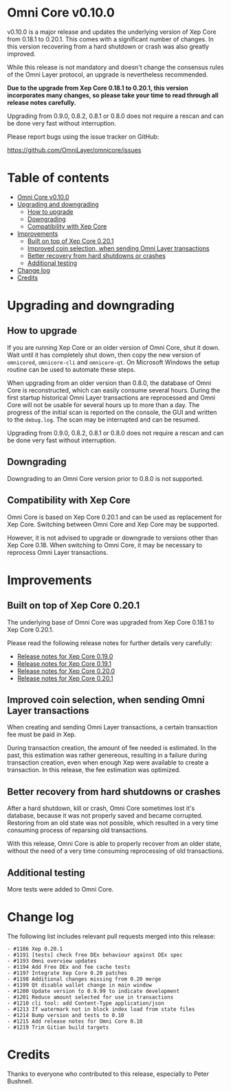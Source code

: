 Omni Core v0.10.0
================

v0.10.0 is a major release and updates the underlying version of Xep Core from 0.18.1 to 0.20.1. This comes with a significant number of changes. In this version recovering from a hard shutdown or crash was also greatly improved.

While this release is not mandatory and doesn't change the consensus rules of the Omni Layer protocol, an upgrade is nevertheless recommended.

**Due to the upgrade from Xep Core 0.18.1 to 0.20.1, this version incorporates many changes, so please take your time to read through all release notes carefully.**

Upgrading from 0.9.0, 0.8.2, 0.8.1 or 0.8.0 does not require a rescan and can be done very fast without interruption.

Please report bugs using the issue tracker on GitHub:

  https://github.com/OmniLayer/omnicore/issues


Table of contents
=================

- [Omni Core v0.10.0](#omni-core-v082)
- [Upgrading and downgrading](#upgrading-and-downgrading)
  - [How to upgrade](#how-to-upgrade)
  - [Downgrading](#downgrading)
  - [Compatibility with Xep Core](#compatibility-with-bitcoin-core)
- [Improvements](#improvements)
  - [Built on top of Xep Core 0.20.1](#built-on-top-of-bitcoin-core-0201)
  - [Improved coin selection, when sending Omni Layer transactions](#improved-coin-selection-when-sending-omni-layer-transactions)
  - [Better recovery from hard shutdowns or crashes](#better-recovery-from-hard-shutdowns-or-crashes)
  - [Additional testing](#additional-testing)
- [Change log](#change-log)
- [Credits](#credits)


Upgrading and downgrading
=========================

How to upgrade
--------------

If you are running Xep Core or an older version of Omni Core, shut it down. Wait until it has completely shut down, then copy the new version of `omnicored`, `omnicore-cli` and `omnicore-qt`. On Microsoft Windows the setup routine can be used to automate these steps.

When upgrading from an older version than 0.8.0, the database of Omni Core is reconstructed, which can easily consume several hours. During the first startup historical Omni Layer transactions are reprocessed and Omni Core will not be usable for several hours up to more than a day. The progress of the initial scan is reported on the console, the GUI and written to the `debug.log`. The scan may be interrupted and can be resumed.

Upgrading from 0.9.0, 0.8.2, 0.8.1 or 0.8.0 does not require a rescan and can be done very fast without interruption.

Downgrading
-----------

Downgrading to an Omni Core version prior to 0.8.0 is not supported.

Compatibility with Xep Core
-------------------------------

Omni Core is based on Xep Core 0.20.1 and can be used as replacement for Xep Core. Switching between Omni Core and Xep Core may be supported.

However, it is not advised to upgrade or downgrade to versions other than Xep Core 0.18. When switching to Omni Core, it may be necessary to reprocess Omni Layer transactions.


Improvements
============

Built on top of Xep Core 0.20.1
-----------------------------------

The underlying base of Omni Core was upgraded from Xep Core 0.18.1 to Xep Core 0.20.1.

Please read the following release notes for further details very carefully:

- [Release notes for Xep Core 0.19.0](https://github.com/bitcoin/bitcoin/blob/v0.20.1/doc/release-notes/release-notes-0.19.0.1.md)
- [Release notes for Xep Core 0.19.1](https://github.com/bitcoin/bitcoin/blob/v0.20.1/doc/release-notes/release-notes-0.19.1.md)
- [Release notes for Xep Core 0.20.0](https://github.com/bitcoin/bitcoin/blob/v0.20.0/doc/release-notes.md)
- [Release notes for Xep Core 0.20.1](https://github.com/bitcoin/bitcoin/blob/v0.20.1/doc/release-notes.md)


Improved coin selection, when sending Omni Layer transactions
------------------------------------------------------------

When creating and sending Omni Layer transactions, a certain transaction fee must be paid in Xep.

During transaction creation, the amount of fee needed is estimated. In the past, this estimation was rather genereous, resulting in a failure during transaction creation, even when enough Xep were available to create a transaction. In this release, the fee estimation was optimized.


Better recovery from hard shutdowns or crashes
----------------------------------------------

After a hard shutdown, kill or crash, Omni Core sometimes lost it's database, because it was not properly saved and became corrupted. Restoring from an old state was not possible, which resulted in a very time consuming process of reparsing old transactions.

With this release, Omni Core is able to properly recover from an older state, without the need of a very time consuming reprocessing of old transactions.


Additional testing
----------------

More tests were added to Omni Core.


Change log
==========

The following list includes relevant pull requests merged into this release:

```
- #1186 Xep 0.20.1
- #1191 [tests] check free DEx behaviour against DEx spec
- #1193 Omni overview updates
- #1194 Add Free DEx and fee cache tests
- #1197 Integrate Xep Core 0.20 patches
- #1198 Additional changes missing from 0.20 merge
- #1199 Qt disable wallet change in main window
- #1200 Update version to 0.9.99 to indicate development
- #1201 Reduce amount selected for use in transactions
- #1210 cli tool: add Content-Type application/json
- #1213 If watermark not in block index load from state files
- #1214 Bump version and tests to 0.10
- #1215 Add release notes for Omni Core 0.10
- #1219 Trim Gitian build targets
```


Credits
=======

Thanks to everyone who contributed to this release, especially to Peter Bushnell.
